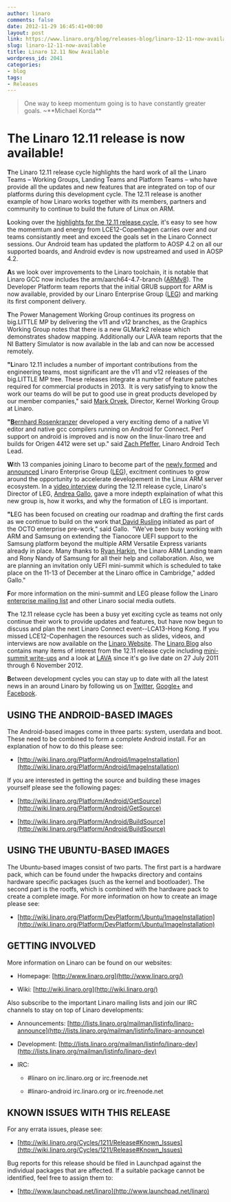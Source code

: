 ```yaml
---
author: linaro
comments: false
date: 2012-11-29 16:45:41+00:00
layout: post
link: https://www.linaro.org/blog/releases-blog/linaro-12-11-now-available/
slug: linaro-12-11-now-available
title: Linaro 12.11 Now Available
wordpress_id: 2041
categories:
- blog
tags:
- Releases
---
```


<blockquote>One way to keep momentum going is to have constantly greater goals. ~**Michael Korda**</blockquote>




# The Linaro 12.11 release is now available!





**T**he Linaro 12.11 release cycle highlights the hard work of all the Linaro Teams – Working Groups, Landing Teams and Platform Teams – who have provide all the updates and new features that are integrated on top of our platforms during this development cycle. The 12.11 release is another example of how Linaro works together with its members, partners and community to continue to build the future of Linux on ARM.



**L**ooking over the [highlights for the 12.11 release cycle](https://wiki.linaro.org/Cycles/1211/Release), it's easy to see how the momemtum and energy from LCE12-Copenhagen carries over and our teams consistantly meet and exceed the goals set in the Linaro Connect sessions. Our Android team has updated the platform to AOSP 4.2 on all our supported boards, and Android evdev is now upstreamed and used in AOSP 4.2.



**A**s we look over improvements to the Linaro toolchain, it is notable that Linaro GCC now includes the arm/aarch64-4.7-branch ([ARMv8](http://www.linaro.org/linaro-blog/2012/11/26/armv8-64-bit-mini-summit-at-lce12-copenhagen/)). The Developer Platform team reports that the initial GRUB support for ARM is now available, provided by our Linaro Enterprise Group ([LEG](http://www.linaro.org/engineering/leg)) and marking its first component delivery.



**T**he Power Management Working Group continues its progress on big.LITTLE MP by delivering the v11 and v12 branches, as the Graphics Working Group notes that there is a new GLMark2 release which demonstrates shadow mapping. Additionally our LAVA team reports that the NI Battery Simulator is now available in the lab and can now be accessed remotely.



**"L**inaro 12.11 includes a number of important contributions from the engineering teams, most significant are the v11 and v12 releases of the big.LITTLE MP tree. These releases integrate a number of feature patches required for commercial products in 2013.  It is very satisfying to know the work our teams do will be put to good use in great products developed by our member companies," said [Mark Orvek](http://www.linaro.org/linux-on-arm/meet-the-team/mark-orvek/), Director, Kernel Working Group at Linaro.



**"**[**B**ernhard Rosenkranzer](http://www.linaro.org/linux-on-arm/meet-the-team/bernhard-rosenkrnzer/) developed a very exciting demo of a native VI editor and native gcc compilers running on Android for Connect. Perf support on android is improved and is now on the linux-linaro tree and builds for Origen 4412 were set up." said [Zach Pfeffer](http://www.linaro.org/linux-on-arm/meet-the-team/zach-pfeffer/), Linaro Android Tech Lead.



**W**ith 13 companies joining Linaro to become part of the [newly formed](http://www.linaro.org/engineering/leg) and [announced](http://www.linaro.org/news/industry-leaders-collaborate-to-accelerate-software-ecosystem-for-arm-servers-and-join-linaro/en/) Linaro Enterprise Group ([LEG](https://wiki.linaro.org/LEG/)), excitment continues to grow around the opportunity to accelerate developement in the Linux ARM server ecosystem. In a [video interview](http://youtu.be/kANJ9iGD3GI) during the 12.11 release cycle, Linaro's Director of LEG, [Andrea Gallo](http://www.linaro.org/linux-on-arm/meet-the-team/andrea-gallo/), gave a more indepth explaination of what this new group is, how it works, and why the formation of LEG is important.



**"L**EG has been focused on creating our roadmap and drafting the first cards as we continue to build on the work that[ David Rusling](http://www.linaro.org/linux-on-arm/meet-the-team/david-a-rusling/) initiated as part of the OCTO enterprise pre-work," said Gallo.  "We've been busy working with ARM and Samsung on extending the Tianocore UEFI support to the Samsung platform beyond the multiple ARM Versatile Express variants already in place. Many thanks to [Ryan Harkin](http://www.linaro.org/linux-on-arm/meet-the-team/ryan-harkin/), the Linaro ARM Landing team and Rony Nandy of Samsung for all their help and collaboration. Also, we are planning an invitation only UEFI mini-summit which is scheduled to take place on the 11-13 of December at the Linaro office in Cambridge," added Gallo."

**F**or more information on the mini-summit and LEG please follow the Linaro [enterprise mailing list](http://lists.linaro.org/mailman/listinfo/linaro-enterprise) and other Linaro social media outlets.



**T**he 12.11 release cycle has been a busy yet exciting cycle as teams not only continue their work to provide updates and features, but have now begun to discuss and plan the next Linaro Connect event--LCA13-Hong Kong. If you missed LCE12-Copenhagen the resources such as slides, videos, and interviews are now available on the [Linaro Website](http://www.linaro.org/connect-resources/Q/lce12). The [Linaro Blog](http://www.linaro.org/blog/) also contains many items of interest from the 12.11 release cycle including [mini-summit write-ups](http://www.linaro.org/linaro-blog/2012/11/26/armv8-64-bit-mini-summit-at-lce12-copenhagen/) and a look at [LAVA](http://www.linaro.org/linaro-blog/2012/11/26/watch-lava-erupt-with-growth-as-new-tests-are-added/) since it's go live date on 27 July 2011 through 6 November 2012.



**B**etween development cycles you can stay up to date with all the latest news in an around Linaro by following us on [Twitter](https://twitter.com/LinaroOrg), [Google+](https://plus.google.com/112814496864921562564/posts) and [Facebook](https://www.facebook.com/LinaroOrg).





## USING THE ANDROID-BASED IMAGES





The Android-based images come in three parts: system, userdata and boot. These need to be combined to form a complete Android install. For an explanation of how to do this please see:




  * [http://wiki.linaro.org/Platform/Android/ImageInstallation](http://wiki.linaro.org/Platform/Android/ImageInstallation)


If you are interested in getting the source and building these images yourself please see the following pages:


  * [http://wiki.linaro.org/Platform/Android/GetSource](http://wiki.linaro.org/Platform/Android/GetSource)


  * [http://wiki.linaro.org/Platform/Android/BuildSource](http://wiki.linaro.org/Platform/Android/BuildSource)




## USING THE UBUNTU-BASED IMAGES


The Ubuntu-based images consist of two parts. The first part is a hardware pack, which can be found under the hwpacks directory and contains hardware specific packages (such as the kernel and bootloader). The second part is the rootfs, which is combined with the hardware pack to create a complete image. For more information on how to create an image please see:




  * [http://wiki.linaro.org/Platform/DevPlatform/Ubuntu/ImageInstallation](http://wiki.linaro.org/Platform/DevPlatform/Ubuntu/ImageInstallation)




## GETTING INVOLVED


More information on Linaro can be found on our websites:




  * Homepage: [http://www.linaro.org](http://www.linaro.org/)


  * Wiki: [http://wiki.linaro.org](http://wiki.linaro.org/)


Also subscribe to the important Linaro mailing lists and join our IRC channels to stay on top of Linaro developments:


  * Announcements: [http://lists.linaro.org/mailman/listinfo/linaro-announce](http://lists.linaro.org/mailman/listinfo/linaro-announce)


  * Development: [http://lists.linaro.org/mailman/listinfo/linaro-dev](http://lists.linaro.org/mailman/listinfo/linaro-dev)


  * IRC:


    * #linaro on irc.linaro.org or irc.freenode.net


    * #linaro-android irc.linaro.org or irc.freenode.net







## KNOWN ISSUES WITH THIS RELEASE


For any errata issues, please see:




  * [http://wiki.linaro.org/Cycles/1211/Release#Known_Issues](http://wiki.linaro.org/Cycles/1211/Release#Known_Issues)


Bug reports for this release should be filed in Launchpad against the individual packages that are affected. If a suitable package cannot be identified, feel free to assign them to:


  * [http://www.launchpad.net/linaro](http://www.launchpad.net/linaro)

